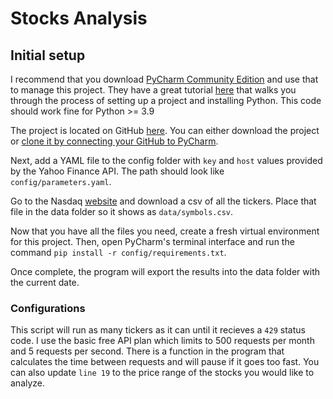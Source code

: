 # Stocks Analysis
## Initial setup
I recommend that you download [PyCharm Community Edition](https://www.jetbrains.com/pycharm/download/) and use that to manage
this project. They have a great tutorial [here](https://www.jetbrains.com/help/pycharm/quick-start-guide.html#create) that
walks you through the process of setting up a project and installing Python. This code should work fine for Python >= 3.9

The project is located on GitHub [here](https://github.ibm.com/nboice/stocks_analysis). You can either 
download the project or [clone it by connecting your GitHub to PyCharm](https://www.jetbrains.com/help/pycharm/github.html#register-account). 

Next, add a YAML file to the config folder with `key` and `host` values provided by the Yahoo Finance API.  The path should look like `config/parameters.yaml`.

Go to the Nasdaq [website](https://www.nasdaq.com/market-activity/stocks/screener) and download a csv of all the tickers.  Place that file in the data folder so it shows as `data/symbols.csv`.

Now that you have all the files you need, create a fresh virtual environment for this project. Then, open PyCharm's terminal
interface and run the command `pip install -r config/requirements.txt`.

Once complete, the program will export the results into the data folder with the current date.

### Configurations
This script will run as many tickers as it can until it recieves a `429` status code.  I use the basic free API plan 
which limits to 500 requests per month and 5 requests per second.  There is a function in the program that calculates 
the time between requests and will pause if it goes too fast.  You can also update `line 19` to the price range of the 
stocks you would like to analyze.
